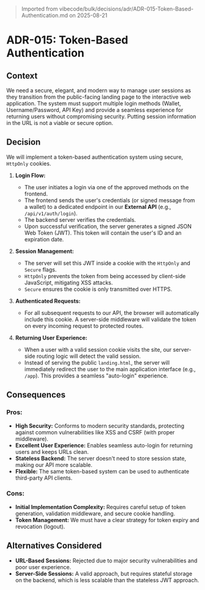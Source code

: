 > Imported from vibecode/bulk/decisions/adr/ADR-015-Token-Based-Authentication.md on 2025-08-21

# ADR-015: Token-Based Authentication

## Context
We need a secure, elegant, and modern way to manage user sessions as they transition from the public-facing landing page to the interactive web application. The system must support multiple login methods (Wallet, Username/Password, API Key) and provide a seamless experience for returning users without compromising security. Putting session information in the URL is not a viable or secure option.

## Decision
We will implement a token-based authentication system using secure, `HttpOnly` cookies.

1.  **Login Flow:**
    -   The user initiates a login via one of the approved methods on the frontend.
    -   The frontend sends the user's credentials (or signed message from a wallet) to a dedicated endpoint in our **External API** (e.g., `/api/v1/auth/login`).
    -   The backend server verifies the credentials.
    -   Upon successful verification, the server generates a signed JSON Web Token (JWT). This token will contain the user's ID and an expiration date.

2.  **Session Management:**
    -   The server will set this JWT inside a cookie with the `HttpOnly` and `Secure` flags.
    -   `HttpOnly` prevents the token from being accessed by client-side JavaScript, mitigating XSS attacks.
    -   `Secure` ensures the cookie is only transmitted over HTTPS.

3.  **Authenticated Requests:**
    -   For all subsequent requests to our API, the browser will automatically include this cookie. A server-side middleware will validate the token on every incoming request to protected routes.

4.  **Returning User Experience:**
    -   When a user with a valid session cookie visits the site, our server-side routing logic will detect the valid session.
    -   Instead of serving the public `landing.html`, the server will immediately redirect the user to the main application interface (e.g., `/app`). This provides a seamless "auto-login" experience.

## Consequences

### Pros:
-   **High Security:** Conforms to modern security standards, protecting against common vulnerabilities like XSS and CSRF (with proper middleware).
-   **Excellent User Experience:** Enables seamless auto-login for returning users and keeps URLs clean.
-   **Stateless Backend:** The server doesn't need to store session state, making our API more scalable.
-   **Flexible:** The same token-based system can be used to authenticate third-party API clients.

### Cons:
-   **Initial Implementation Complexity:** Requires careful setup of token generation, validation middleware, and secure cookie handling.
-   **Token Management:** We must have a clear strategy for token expiry and revocation (logout).

## Alternatives Considered
-   **URL-Based Sessions:** Rejected due to major security vulnerabilities and poor user experience.
-   **Server-Side Sessions:** A valid approach, but requires stateful storage on the backend, which is less scalable than the stateless JWT approach. 